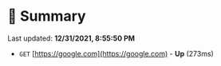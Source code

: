 # 📖 Summary
Last updated: **12/31/2021, 8:55:50 PM**

- `GET` [https://google.com](https://google.com) - **Up** (273ms)
